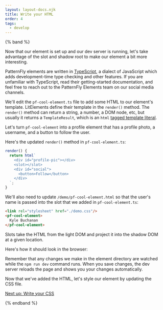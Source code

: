 ```yaml
---
layout: layout-docs.njk
title: Write your HTML
order: 4
tags:
  - develop
---
```


<style>
  img {
    max-width: 100%;
  }
</style>

{% band %}

Now that our element is set up and our dev server is running, let's take 
advantage of the slot and shadow root to make our element a bit more 
interesting.

PatternFly elements are written in [TypeScript](https://typescriptlang.org), a 
dialect of JavaScript which adds development-time type checking and other 
features.
If you are unfamiliar with TypeScript, read their getting-started documentation, 
and feel free to reach out to the PatternFly Elements team on our social media 
channels.

We'll edit the `pf-cool-element.ts` file to add some HTML to our element's 
template. LitElements define their template in the `render()` method.
The `render()` method can return a string, a number, a DOM node, etc, but 
usually it returns a `TemplateResult`, which is an `html`
[tagged template 
literal](https://developer.mozilla.org/en-US/docs/Web/JavaScript/Reference/Template_literals#tagged_templates).

Let's turn `pf-cool-element` into a profile element that has a profile photo, a 
username, and a button to follow the user.

Here's the updated `render()` method in `pf-cool-element.ts`:

```ts
render() {
  return html`
    <div id="profile-pic"></div>
    <slot></slot>
    <div id="social">
      <button>Follow</button>
    </div>
  `;
}
```

We'll also need to update `/demo/pf-cool-element.html`
so that the user's name is passed into the slot that we added in `pf-cool-element.ts`:

```html
<link rel="stylesheet" href="./demo.css"/>
<pf-cool-element>
  Kyle Buchanan
</pf-cool-element>
```

Slots take the HTML from the light DOM and project it into the shadow DOM at a given location.

Here's how it should look in the browser:

<!-- @TODO: Insert screenshot of demo html step here -->

Remember that any changes we make in the element directory are watched while the `npm run dev` command runs. When you save changes, the dev server reloads the page and shows you your changes automatically.

Now that we've added the HTML, let's style our element by updating the CSS file.

<a class="cta" href="../css">Next up: Write your CSS</a>

{% endband %}